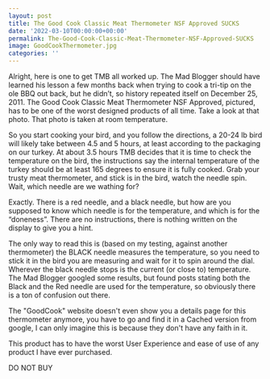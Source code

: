 ```yaml
---
layout: post
title: The Good Cook Classic Meat Thermometer NSF Approved SUCKS
date: '2022-03-10T00:00:00+00:00'
permalink: The-Good-Cook-Classic-Meat-Thermometer-NSF-Approved-SUCKS
image: GoodCookThermometer.jpg
categories: ''
---
```

Alright, here is one to get TMB all worked up. The Mad Blogger should have learned his lesson a few months back when trying to cook a tri-tip on the ole BBQ out back, but he didn’t, so history repeated itself on December 25, 2011. The Good Cook Classic Meat Thermometer NSF Approved, pictured, has to be one of the worst designed products of all time. Take a look at that photo. That photo is taken at room temperature.

So you start cooking your bird, and you follow the directions, a 20-24 lb bird will likely take between 4.5 and 5 hours, at least according to the packaging on our turkey. At about 3.5 hours TMB decides that it is time to check the temperature on the bird, the instructions say the internal temperature of the turkey should be at least 165 degrees to ensure it is fully cooked. Grab your trusty meat thermometer, and stick is in the bird, watch the needle spin. Wait, which needle are we wathing for?

Exactly. There is a red needle, and a black needle, but how are you supposed to know which needle is for the temperature, and which is for the “doneness”. There are no instructions, there is nothing written on the display to give you a hint.

The only way to read this is (based on my testing, against another thermometer) the BLACK needle measures the temperature, so you need to stick it in the bird you are measuring and wait for it to spin around the dial. Wherever the black needle stops is the current (or close to) temperature. The Mad Blogger googled some results, but found posts stating both the Black and the Red needle are used for the temperature, so obviously there is a ton of confusion out there.

The "GoodCook" website doesn't even show you a details page for this thermometer anymore, you have to go and find it in a Cached version from google, I can only imagine this is because they don't have any faith in it.

This product has to have the worst User Experience and ease of use of any product I have ever purchased.

DO NOT BUY